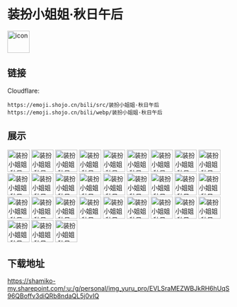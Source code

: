 # 装扮小姐姐·秋日午后
<img src="https://emoji.shojo.cn/bili/src/装扮小姐姐·秋日午后/icon.png" width="50" height="50" alt="icon">

## 链接
Cloudflare:
```
https://emoji.shojo.cn/bili/src/装扮小姐姐·秋日午后
https://emoji.shojo.cn/bili/webp/装扮小姐姐·秋日午后
```
## 展示
<img src="https://emoji.shojo.cn/bili/src/装扮小姐姐·秋日午后/装扮小姐姐·秋日午后-mua.png" width="50" height="50" alt="装扮小姐姐·秋日午后-mua">
<img src="https://emoji.shojo.cn/bili/src/装扮小姐姐·秋日午后/装扮小姐姐·秋日午后-V我.png" width="50" height="50" alt="装扮小姐姐·秋日午后-V我">
<img src="https://emoji.shojo.cn/bili/src/装扮小姐姐·秋日午后/装扮小姐姐·秋日午后-wink.png" width="50" height="50" alt="装扮小姐姐·秋日午后-wink">
<img src="https://emoji.shojo.cn/bili/src/装扮小姐姐·秋日午后/装扮小姐姐·秋日午后-买装扮.png" width="50" height="50" alt="装扮小姐姐·秋日午后-买装扮">
<img src="https://emoji.shojo.cn/bili/src/装扮小姐姐·秋日午后/装扮小姐姐·秋日午后-你做得好.png" width="50" height="50" alt="装扮小姐姐·秋日午后-你做得好">
<img src="https://emoji.shojo.cn/bili/src/装扮小姐姐·秋日午后/装扮小姐姐·秋日午后-准点下班.png" width="50" height="50" alt="装扮小姐姐·秋日午后-准点下班">
<img src="https://emoji.shojo.cn/bili/src/装扮小姐姐·秋日午后/装扮小姐姐·秋日午后-别急.png" width="50" height="50" alt="装扮小姐姐·秋日午后-别急">
<img src="https://emoji.shojo.cn/bili/src/装扮小姐姐·秋日午后/装扮小姐姐·秋日午后-哈哈哈.png" width="50" height="50" alt="装扮小姐姐·秋日午后-哈哈哈">
<img src="https://emoji.shojo.cn/bili/src/装扮小姐姐·秋日午后/装扮小姐姐·秋日午后-好耶.png" width="50" height="50" alt="装扮小姐姐·秋日午后-好耶">
<img src="https://emoji.shojo.cn/bili/src/装扮小姐姐·秋日午后/装扮小姐姐·秋日午后-委屈.png" width="50" height="50" alt="装扮小姐姐·秋日午后-委屈">
<img src="https://emoji.shojo.cn/bili/src/装扮小姐姐·秋日午后/装扮小姐姐·秋日午后-害羞.png" width="50" height="50" alt="装扮小姐姐·秋日午后-害羞">
<img src="https://emoji.shojo.cn/bili/src/装扮小姐姐·秋日午后/装扮小姐姐·秋日午后-急急急.png" width="50" height="50" alt="装扮小姐姐·秋日午后-急急急">
<img src="https://emoji.shojo.cn/bili/src/装扮小姐姐·秋日午后/装扮小姐姐·秋日午后-扮扮糖.png" width="50" height="50" alt="装扮小姐姐·秋日午后-扮扮糖">
<img src="https://emoji.shojo.cn/bili/src/装扮小姐姐·秋日午后/装扮小姐姐·秋日午后-抽你.png" width="50" height="50" alt="装扮小姐姐·秋日午后-抽你">
<img src="https://emoji.shojo.cn/bili/src/装扮小姐姐·秋日午后/装扮小姐姐·秋日午后-摸头.png" width="50" height="50" alt="装扮小姐姐·秋日午后-摸头">
<img src="https://emoji.shojo.cn/bili/src/装扮小姐姐·秋日午后/装扮小姐姐·秋日午后-收到.png" width="50" height="50" alt="装扮小姐姐·秋日午后-收到">
<img src="https://emoji.shojo.cn/bili/src/装扮小姐姐·秋日午后/装扮小姐姐·秋日午后-期待.png" width="50" height="50" alt="装扮小姐姐·秋日午后-期待">
<img src="https://emoji.shojo.cn/bili/src/装扮小姐姐·秋日午后/装扮小姐姐·秋日午后-比心.png" width="50" height="50" alt="装扮小姐姐·秋日午后-比心">
<img src="https://emoji.shojo.cn/bili/src/装扮小姐姐·秋日午后/装扮小姐姐·秋日午后-没问题.png" width="50" height="50" alt="装扮小姐姐·秋日午后-没问题">
<img src="https://emoji.shojo.cn/bili/src/装扮小姐姐·秋日午后/装扮小姐姐·秋日午后-猜猜猜.png" width="50" height="50" alt="装扮小姐姐·秋日午后-猜猜猜">
<img src="https://emoji.shojo.cn/bili/src/装扮小姐姐·秋日午后/装扮小姐姐·秋日午后-疑问.png" width="50" height="50" alt="装扮小姐姐·秋日午后-疑问">
<img src="https://emoji.shojo.cn/bili/src/装扮小姐姐·秋日午后/装扮小姐姐·秋日午后-看看你的.png" width="50" height="50" alt="装扮小姐姐·秋日午后-看看你的">
<img src="https://emoji.shojo.cn/bili/src/装扮小姐姐·秋日午后/装扮小姐姐·秋日午后-累了.png" width="50" height="50" alt="装扮小姐姐·秋日午后-累了">
<img src="https://emoji.shojo.cn/bili/src/装扮小姐姐·秋日午后/装扮小姐姐·秋日午后-要抱抱.png" width="50" height="50" alt="装扮小姐姐·秋日午后-要抱抱">
<img src="https://emoji.shojo.cn/bili/src/装扮小姐姐·秋日午后/装扮小姐姐·秋日午后-记仇.png" width="50" height="50" alt="装扮小姐姐·秋日午后-记仇">
<img src="https://emoji.shojo.cn/bili/src/装扮小姐姐·秋日午后/装扮小姐姐·秋日午后-贴贴.png" width="50" height="50" alt="装扮小姐姐·秋日午后-贴贴">
<img src="https://emoji.shojo.cn/bili/src/装扮小姐姐·秋日午后/装扮小姐姐·秋日午后-超凶.png" width="50" height="50" alt="装扮小姐姐·秋日午后-超凶">
<img src="https://emoji.shojo.cn/bili/src/装扮小姐姐·秋日午后/装扮小姐姐·秋日午后-辛勤搬砖.png" width="50" height="50" alt="装扮小姐姐·秋日午后-辛勤搬砖">
<img src="https://emoji.shojo.cn/bili/src/装扮小姐姐·秋日午后/装扮小姐姐·秋日午后-达咩.png" width="50" height="50" alt="装扮小姐姐·秋日午后-达咩">
<img src="https://emoji.shojo.cn/bili/src/装扮小姐姐·秋日午后/装扮小姐姐·秋日午后-那我呢？.png" width="50" height="50" alt="装扮小姐姐·秋日午后-那我呢？">

## 下载地址

https://shamiko-my.sharepoint.com/:u:/g/personal/img_yuru_pro/EVLSraMEZWBJkRH6hUqS96QBoffv3diQRb8ndaQL5j0vIQ